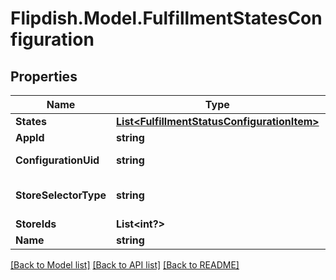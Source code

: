 # Flipdish.Model.FulfillmentStatesConfiguration
## Properties

Name | Type | Description | Notes
------------ | ------------- | ------------- | -------------
**States** | [**List&lt;FulfillmentStatusConfigurationItem&gt;**](FulfillmentStatusConfigurationItem.md) | States | [optional] 
**AppId** | **string** | AppId | [optional] 
**ConfigurationUid** | **string** | Configuration Uid | [optional] 
**StoreSelectorType** | **string** | Store Selector Type | [optional] 
**StoreIds** | **List&lt;int?&gt;** | Store Ids | [optional] 
**Name** | **string** | Name | [optional] 

[[Back to Model list]](../README.md#documentation-for-models) [[Back to API list]](../README.md#documentation-for-api-endpoints) [[Back to README]](../README.md)

